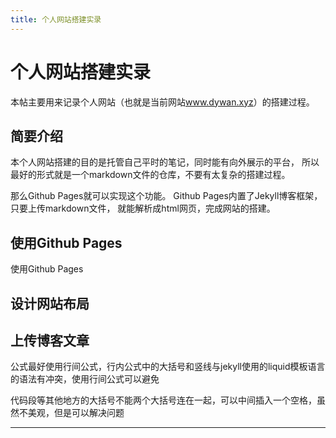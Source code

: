 ```yaml
---
title: 个人网站搭建实录
---
```


# 个人网站搭建实录

<script type="text/javascript" src="/include/head.js"></script>

本帖主要用来记录个人网站（也就是当前网站<a href="https://www.dywan.xyz">www.dywan.xyz</a>）的搭建过程。

## 简要介绍

本个人网站搭建的目的是托管自己平时的笔记，同时能有向外展示的平台，
所以最好的形式就是一个markdown文件的仓库，不要有太复杂的搭建过程。

那么Github Pages就可以实现这个功能。
Github Pages内置了Jekyll博客框架，只要上传markdown文件，
就能解析成html网页，完成网站的搭建。

## 使用Github Pages

使用Github Pages

## 设计网站布局

## 上传博客文章

公式最好使用行间公式，行内公式中的大括号和竖线与jekyll使用的liquid模板语言的语法有冲突，使用行间公式可以避免

代码段等其他地方的大括号不能两个大括号连在一起，可以中间插入一个空格，虽然不美观，但是可以解决问题

---

<script type="text/javascript" src="/include/tail.js"></script>
